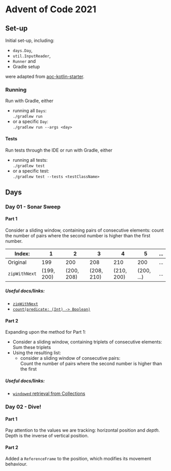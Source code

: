 # Advent of Code 2021
## Set-up
Initial set-up, including:

* `days.Day`,
* `util.InputReader`,
* `Runner` and
* Gradle setup

were adapted from [aoc-kotlin-starter](https://github.com/hughjdavey/aoc-kotlin-starter).

### Running
Run with Gradle, either

* running all `Days`:   
  `./gradlew run`
* or a specific `Day`:  
  `./gradlew run --args <day>`

#### Tests
Run tests through the IDE or run with Gradle, either
* running all tests:  
  `./gradlew test`
* or a specific test:  
  `./gradlew test --tests <testClassName>`

## Days
### Day 01 - Sonar Sweep
#### Part 1
Consider a sliding window, containing pairs of consecutive elements: count the number of pairs where the second number is higher than the first number.

| Index:       | 1          | 2          | 3          | 4          | 5          | ... |
|--------------|------------|------------|------------|------------|------------|-----|
| Original     | 199        | 200        | 208        | 210        | 200        | ... | 
| `zipWithNext` | (199, 200) | (200, 208) | (208, 210) | (210, 200) | (200, ...) | ... |

##### Useful docs/links:

* [`zipWithNext`](https://kotlinlang.org/api/latest/jvm/stdlib/kotlin.collections/zip-with-next.html)
* [`count(predicate: (Int) -> Boolean)`](https://kotlinlang.org/api/latest/jvm/stdlib/kotlin.collections/count.html)

#### Part 2
Expanding upon the method for Part 1:

* Consider a sliding window, containing triplets of consecutive elements:  
  Sum these triplets
* Using the resulting list:
  * consider a sliding window of consecutive pairs:  
    Count the number of pairs where the second number is higher than the first

##### Useful docs/links:
* [`windowed` retrieval from Collections](https://kotlinlang.org/docs/collection-parts.html#windowed)

### Day 02 - Dive!
#### Part 1
Pay attention to the values we are tracking: horizontal position and *depth*. Depth is the inverse of vertical position.

#### Part 2
Added a `ReferenceFrame` to the position, which modifies its movement behaviour.